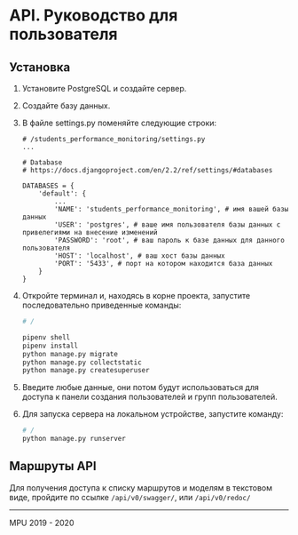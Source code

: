 # API. Руководство для пользователя
## Установка
1. Установите PostgreSQL и создайте сервер.
2. Создайте базу данных.
3. В файле settings.py поменяйте следующие строки:
    ```
    # /students_performance_monitoring/settings.py
    ...
    
    # Database
    # https://docs.djangoproject.com/en/2.2/ref/settings/#databases

    DATABASES = {
        'default': {
            ...
            'NAME': 'students_performance_monitoring', # имя вашей базы данных
            'USER': 'postgres', # ваше имя пользователя базы данных с привелегиями на внесение изменений
            'PASSWORD': 'root', # ваш пароль к базе данных для данного пользователя
            'HOST': 'localhost', # ваш хост базы данных
            'PORT': '5433', # порт на котором находится база данных
        }
    }
    ```
4. Откройте терминал и, находясь в корне проекта, запустите последовательно приведенные команды:
    ```bash
    # /
    
    pipenv shell
    pipenv install
    python manage.py migrate
    python manage.py collectstatic
    python manage.py createsuperuser
    ```
5. Введите любые данные, они потом будут использоваться для доступа к панели создания пользователей и групп пользователей.
6. Для запуска сервера на локальном устройстве, запустите команду:

    ```bash
    # /
    python manage.py runserver
    ```
## Маршруты API
Для получения доступа к списку маршрутов и моделям в текстовом виде, пройдите по ссылке ```/api/v0/swagger/```, или ```/api/v0/redoc/```

___
MPU 2019 - 2020
